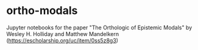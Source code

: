 # ortho-modals
Jupyter notebooks for the paper "The Orthologic of Epistemic Modals" by Wesley H. Holliday and Matthew Mandelkern (https://escholarship.org/uc/item/0ss5z8g3)
